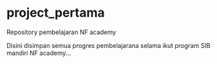 # project_pertama
Repository pembelajaran NF academy

Disini disimpan semua progres pembelajarana selama ikut program SIB mandiri NF academy...
